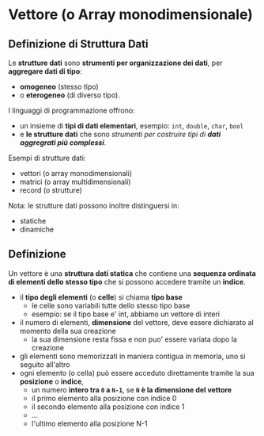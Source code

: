 # Vettore (o Array monodimensionale)

## Definizione di Struttura Dati
Le **strutture dati** sono **strumenti per organizzazione dei dati**,
per **aggregare dati di tipo**:
* **omogeneo** (stesso tipo)
* o **eterogeneo** (di diverso tipo). 

I linguaggi di programmazione offrono:
* un insieme di **tipi di dati elementari**, esempio: `int`, `double`, `char`, `bool` 
* e **le strutture dati** che sono *strumenti per costruire tipi di **dati aggregrati più complessi***. 

Esempi di strutture dati: 
* vettori (o array monodimensionali)
* matrici (o array multidimensionali)
* record (o strutture)

Nota: le strutture dati possono inoltre distinguersi in:
* statiche
* dinamiche

## Definizione
Un vettore è una **struttura dati statica** che contiene una **sequenza ordinata di elementi dello stesso tipo**
che si possono accedere tramite un **indice**.

* il **tipo degli elementi** (o **celle**) si chiama **tipo base** 
  * le celle sono variabili tutte dello stesso tipo base
  * esempio: se il tipo base e' int, abbiamo un vettore di interi
* il numero di elementi, **dimensione** del vettore, deve essere dichiarato al momento della sua creazione
  * la sua dimensione resta fissa e non puo' essere variata dopo la creazione 
* gli elementi sono memorizzati in maniera contigua in memoria, uno si seguito all'altro
* ogni elemento (o cella) può essere acceduto direttamente tramite la sua **posizione** o **indice**,
  * un numero **intero tra `0` a `N-1`**, se **`N` è la dimensione del vettore**
  * il primo elemento alla posizione con indice 0
  * il secondo elemento alla posizione con indice 1
  * ...
  * l'ultimo elemento alla posizione N-1


